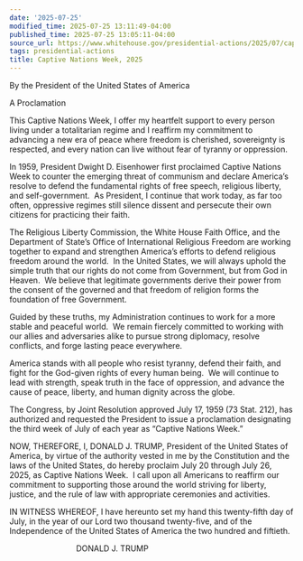 ```yaml
---
date: '2025-07-25'
modified_time: 2025-07-25 13:11:49-04:00
published_time: 2025-07-25 13:05:11-04:00
source_url: https://www.whitehouse.gov/presidential-actions/2025/07/captive-nations-week-2025/
tags: presidential-actions
title: Captive Nations Week, 2025
---
```

 
By the President of the United States of America

A Proclamation

This Captive Nations Week, I offer my heartfelt support to every person
living under a totalitarian regime and I reaffirm my commitment to
advancing a new era of peace where freedom is cherished, sovereignty is
respected, and every nation can live without fear of tyranny or
oppression.

In 1959, President Dwight D. Eisenhower first proclaimed Captive Nations
Week to counter the emerging threat of communism and declare America’s
resolve to defend the fundamental rights of free speech, religious
liberty, and self-government.  As President, I continue that work today,
as far too often, oppressive regimes still silence dissent and persecute
their own citizens for practicing their faith. 

The Religious Liberty Commission, the White House Faith Office, and the
Department of State’s Office of International Religious Freedom are
working together to expand and strengthen America’s efforts to defend
religious freedom around the world.  In the United States, we will
always uphold the simple truth that our rights do not come from
Government, but from God in Heaven.  We believe that legitimate
governments derive their power from the consent of the governed and that
freedom of religion forms the foundation of free Government. 

Guided by these truths, my Administration continues to work for a more
stable and peaceful world.  We remain fiercely committed to working with
our allies and adversaries alike to pursue strong diplomacy, resolve
conflicts, and forge lasting peace everywhere.

America stands with all people who resist tyranny, defend their faith,
and fight for the God-given rights of every human being.  We will
continue to lead with strength, speak truth in the face of oppression,
and advance the cause of peace, liberty, and human dignity across the
globe. 

The Congress, by Joint Resolution approved July 17, 1959 (73 Stat. 212),
has authorized and requested the President to issue a proclamation
designating the third week of July of each year as “Captive Nations
Week.”

NOW, THEREFORE, I, DONALD J. TRUMP, President of the United States of
America, by virtue of the authority vested in me by the Constitution and
the laws of the United States, do hereby proclaim July 20 through July
26, 2025, as Captive Nations Week.  I call upon all Americans to
reaffirm our commitment to supporting those around the world striving
for liberty, justice, and the rule of law with appropriate ceremonies
and activities.

IN WITNESS WHEREOF, I have hereunto set my hand this twenty-fifth day of
July, in the year of our Lord two thousand twenty-five, and of the
Independence of the United States of America the two hundred and
fiftieth.  
  
  
                              DONALD J. TRUMP
